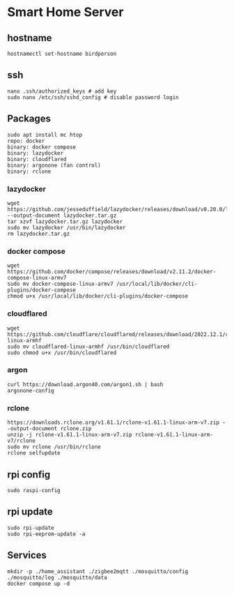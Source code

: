 # Smart Home Server

## hostname

```
hostnamectl set-hostname birdperson
```

## ssh

```
nano .ssh/authorized_keys # add key
sudo nano /etc/ssh/sshd_config # disable password login
```

## Packages

```
sudo apt install mc htop
repo: docker
binary: docker compose
binary: lazydocker
binary: cloudflared
binary: argonone (fan control)
binary: rclone
```

### lazydocker

```
wget https://github.com/jesseduffield/lazydocker/releases/download/v0.20.0/lazydocker_0.20.0_Linux_armv7.tar.gz --output-document lazydocker.tar.gz
tar xzvf lazydocker.tar.gz lazydocker
sudo mv lazydocker /usr/bin/lazydocker
rm lazydocker.tar.gz
```

### docker compose

```
wget https://github.com/docker/compose/releases/download/v2.11.2/docker-compose-linux-armv7
sudo mv docker-compose-linux-armv7 /usr/local/lib/docker/cli-plugins/docker-compose
chmod u+x /usr/local/lib/docker/cli-plugins/docker-compose
```

### cloudflared

```
wget https://github.com/cloudflare/cloudflared/releases/download/2022.12.1/cloudflared-linux-armhf
sudo mv cloudflared-linux-armhf /usr/bin/cloudflared
sudo chmod u+x /usr/bin/cloudflared
```

### argon

```
curl https://download.argon40.com/argon1.sh | bash
argonone-config
```

### rclone

```
https://downloads.rclone.org/v1.61.1/rclone-v1.61.1-linux-arm-v7.zip --output-document rclone.zip
unzip -j rclone-v1.61.1-linux-arm-v7.zip rclone-v1.61.1-linux-arm-v7/rclone
sudo mv rclone /usr/bin/rclone
rclone selfupdate
```

## rpi config

```
sudo raspi-config
```

## rpi update

```
sudo rpi-update
sudo rpi-eeprom-update -a
```
## Services

```
mkdir -p ./home_assistant ./zigbee2mqtt ./mosquitto/config ./mosquitto/log ./mosquitto/data
docker compose up -d
```
